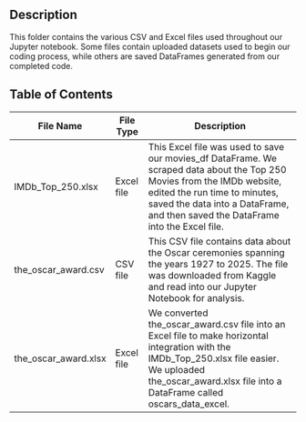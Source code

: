 ## Description
This folder contains the various CSV and Excel files used throughout our Jupyter notebook. Some files contain uploaded datasets used to begin our coding process, while others are saved DataFrames generated from our completed code.

## Table of Contents
| File Name | File Type | Description |
| ------ | ------ | ------ |
| IMDb_Top_250.xlsx | Excel file | This Excel file was used to save our movies_df DataFrame. We scraped data about the Top 250 Movies from the IMDb website, edited the run time to minutes, saved the data into a DataFrame, and then saved the DataFrame into the Excel file. |
| the_oscar_award.csv | CSV file | This CSV file contains data about the Oscar ceremonies spanning the years 1927 to 2025. The file was downloaded from Kaggle and read into our Jupyter Notebook for analysis. |
| the_oscar_award.xlsx | Excel file | We converted the_oscar_award.csv file into an Excel file to make horizontal integration with the IMDb_Top_250.xlsx file easier. We uploaded the_oscar_award.xlsx file into a DataFrame called oscars_data_excel. |
